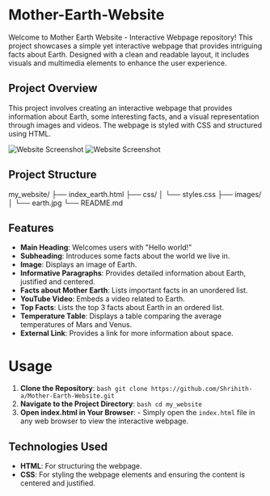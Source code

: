 # Mother-Earth-Website
Welcome to Mother Earth Website - Interactive Webpage repository!  This project showcases a simple yet interactive webpage that provides intriguing facts about Earth. Designed with a clean and readable layout, it includes visuals and multimedia elements to enhance the user experience.

## Project Overview
This project involves creating an interactive webpage that provides information about Earth, some interesting facts, and a visual representation through images and videos. The webpage is styled with CSS and structured using HTML.

![Website Screenshot](image/Earth_Webpage_1.png)
![Website Screenshot](image/Earth_Webpage_2.png)


## Project Structure
my_website/ ├── index_earth.html ├── css/ │ └── styles.css ├── images/ │ └── earth.jpg └── README.md

## Features 
- **Main Heading**: Welcomes users with "Hello world!"
- **Subheading**: Introduces some facts about the world we live in.
- **Image**: Displays an image of Earth.
- **Informative Paragraphs**: Provides detailed information about Earth, justified and centered.
- **Facts about Mother Earth**: Lists important facts in an unordered list.
- **YouTube Video**: Embeds a video related to Earth.
- **Top Facts**: Lists the top 3 facts about Earth in an ordered list.
- **Temperature Table**: Displays a table comparing the average temperatures of Mars and Venus.
- **External Link**: Provides a link for more information about space.

# Usage 
1. **Clone the Repository**: ```bash git clone https://github.com/Shrihith-a/Mother-Earth-Website.git ```
2. **Navigate to the Project Directory**: ```bash cd my_website ```
3. **Open index.html in Your Browser**: - Simply open the `index.html` file in any web browser to view the interactive webpage.
   
## Technologies Used 
- **HTML**: For structuring the webpage.
- **CSS**: For styling the webpage elements and ensuring the content is centered and justified.
